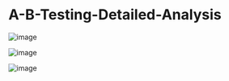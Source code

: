 # A-B-Testing-Detailed-Analysis

![image](https://user-images.githubusercontent.com/73220561/199245052-8154e541-e2d3-486a-b88b-114afd6c5b7a.png)

![image](https://user-images.githubusercontent.com/73220561/199245966-e0ea2efe-c950-4ba3-8432-f1db829e69e4.png)

![image](https://user-images.githubusercontent.com/73220561/199246096-22beb05a-f364-47cc-a2b9-33478a4dfc83.png)

